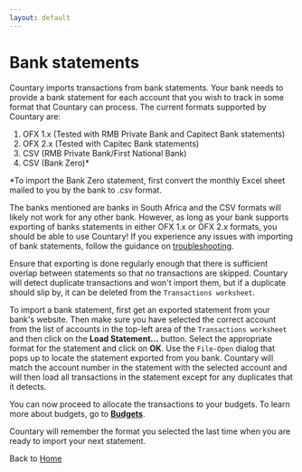 ```yaml
---
layout: default
---
```

# Bank statements
Countary imports transactions from bank statements. Your bank needs to provide a bank
statement for each account that you wish to track in some format that Countary can process.
The current formats supported by Countary are:
1. OFX 1.x (Tested with RMB Private Bank and Capitect Bank statements)
2. OFX 2.x (Tested with Capitec Bank statements)
3. CSV (RMB Private Bank/First National Bank)
4. CSV (Bank Zero)*

*To import the Bank Zero statement, first convert the monthly Excel sheet mailed to you 
by the bank to .csv format.

The banks mentioned are banks in South Africa and the CSV formats will likely not work for
any other bank. However, as long as your bank supports exporting of banks statements in 
either OFX 1.x or OFX 2.x formats, you should be able to use Countary! If you experience
any issues with importing of bank statements, follow the guidance on [troubleshooting](trouble.markdown).


Ensure that exporting is done regularly enough that there is sufficient overlap between
statements so that no transactions are skipped. Countary will detect duplicate transactions
and won't import them, but if a duplicate should slip by, it can be deleted from the 
`Transactions worksheet`.

To import a bank statement, first get an exported statement from your bank's website. 
Then make sure you have selected the correct account from the list of accounts in the 
top-left area of the `Transactions worksheet` and then click on the **Load Statement...** 
button. Select the appropriate format for the statement and click on **OK**. Use the
`File-Open` dialog that pops up to locate the statement exported from you bank. Countary
will match the account number in the statement with the selected account and will then
load all transactions in the statement except for any duplicates that it detects.

You can now proceed to allocate the transactions to your budgets. To learn more about
budgets, go to [**Budgets**](budgets.markdown).

Countary will remember the format you selected the last time when you are ready to import
your next statement.

Back to [Home](index.markdown)

